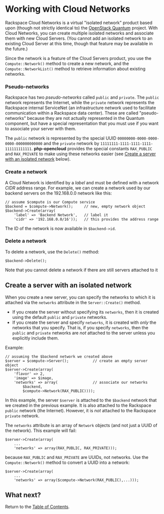 Working with Cloud Networks
===========================

Rackspace Cloud Networks is a virtual "isolated network" product based upon (though not
strictly identical to) the [OpenStack Quantum](http://quantum.openstack.org) project.
With Cloud Networks, you can create multiple isolated networks and associate them 
with new Cloud Servers. (You cannot add an isolated network to an existing Cloud
Server at this time, though that feature may be available in the future.)

Since the network is a feature of the Cloud Servers product, you use the 
`Compute::Network()` method to create a new network, and the `Compute::NetworkList()` 
method to retrieve information about existing networks.

### Pseudo-networks

Rackspace has two *pseudo-networks* called `public` and `private`. The `public` network
represents the Internet, while the `private` network represents the Rackspace internal
ServiceNet (an infrastructure network used to facilitate communication within a 
Rackspace data center). These are called "pseudo-networks" because they are not actually
represented in the Quantum component, but have a special representation that you must
use if you want to associate your server with them.

The `public` network is represented by the special UUID 
`00000000-0000-0000-0000-000000000000` and the `private` network by
`11111111-1111-1111-1111-111111111111`. <b>php-opencloud</b> provides the special
constants `RAX_PUBLIC` and `RAX_PRIVATE` to make using these networks easier
(see [Create a server with an isolated network](#server) below). 

<a name="create"></a>
### Create a network

A Cloud Network is identified by a *label* and must be defined with a network *CIDR*
address range. For example, we can create a network used by our backend servers on the
192.168.0.0 network like this:

	// assume $compute is our Compute service
	$backend = $compute->Network();		// new, empty network object
	$backend->Create(array(
		'label' => 'Backend Network',	// label it
		'cidr' => '192.168.0.0/16'));	// this provides the address range

The ID of the network is now available in `$backend->id`.

<a name="delete"></a>
### Delete a network

To delete a network, use the `Delete()` method:

	$backend->Delete();

Note that you cannot delete a network if there are still servers attached to it

<a name="server"></a>
## Create a server with an isolated network

When you create a new server, you can specify the networks to which it is attached
via the `networks` attribute in the `Server::Create()` method.

* If you create the server without specifying its `networks`, then it is created
  using the default `public` and `private` networks.
* If you create the server and specify `networks`, it is created with *only* the
  networks that you specify. That is, if you specify `networks`, then the
  `public` and `private` networks are *not* attached to the server unless you
  explicitly include them.

Example:

	// assuming the $backend network we created above
	$server = $compute->Server();			// create an empty server object
	$server->Create(array(
		'flavor' => 2,
		'image' => $image,
		'networks' => array(				// associate our networks
			$backend,
			$compute->Network(RAX_PUBLIC))));

In this example, the server `$server` is attached to the `$backend` network that
we created in the previous example. It is also attached to the Rackspace `public`
network (the Internet). However, it is *not* attached to the Rackspace `private` 
network. 

The `networks` attribute is an array of `Network` objects (and not just a UUID of the
network). This example will fail:

	$server->Create(array(
		...
		'networks' => array(RAX_PUBLIC, RAX_PRIVATE)));

because `RAX_PUBLIC` and `RAX_PRIVATE` are UUIDs, not networks. Use the 
`Compute::Network()` method to convert a UUID into a network:

	$server->Create(array(
		...
		'networks' => array($compute->Network(RAX_PUBLIC),...)));

## What next?

Return to the [Table of Contents](toc.md).